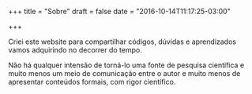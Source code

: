 +++
title = "Sobre"
draft = false
date = "2016-10-14T11:17:25-03:00"

+++

Criei este website para compartilhar códigos, dúvidas e aprendizados vamos 
adquirindo no decorrer do tempo.

Não há qualquer intensão de torná-lo uma fonte de pesquisa científica e 
muito menos um meio de comunicação entre o autor e muito menos de apresentar
conteúdos formais, com rigor científico.



